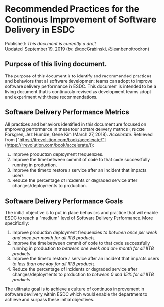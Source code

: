 # Recommended Practices for the Continous Improvement of Software Delivery in ESDC

Published: _This document is currently a draft_  
Updated: September 19, 2019 (by: [@gocGrabinski](https://github.com/gocGrabinski), [@jeanbenoitrochon](https://github.com/jeanbenoitrochon))

## Purpose of this living document.

The purpose of this document is to identify and recommended practices and behaviors that all software development teams can adopt to improve software delivery performance in ESDC. This document is intended to be a living document that is continuosly revised as development teams adopt and experiment with these recommendations.

## Software Delivery Performance Metrics

All practices and behaviors identified in this document are focused on improving performance in these four softare delivery metrics ( Nicole Forsgren,  Jez Humble,  Gene Kim (March 27, 2018). _Accelerate_. Retrieved from ["https://itrevolution.com/book/accelerate/"](https://itrevolution.com/book/accelerate/)):
1. Improve production deployment frequencies.
2. Improve the time between commit of code to that code successfully running in production.
3. Improve the time to restore a service after an incident that impacts users.
4. Reduce the percentage of incidents or degraded service after changes/deployments to production.

## Software Delivery Performance Goals
The initial objective is to put in place behaviors and practice that will enable ESDC to reach a "medium" level of Software Delivery Performance. More specifically:
1. Improve production deployment frequencies *to between once per week and once per month for all IITB products*.
2. Improve the time between commit of code to that code successfully running in production *to between one week and one month for all IITB products*.
3. Improve the time to restore a service after an incident that impacts users *to less than one day for all IITB products*.
4. Reduce the percentage of incidents or degraded service after changes/deployments to production *to between 0 and 15% for all IITB products*.

The ulitmate goal is to achieve a culture of continuos improvement in software devlivery within ESDC which would enable the department to achieve and surpass these initial objectives.

